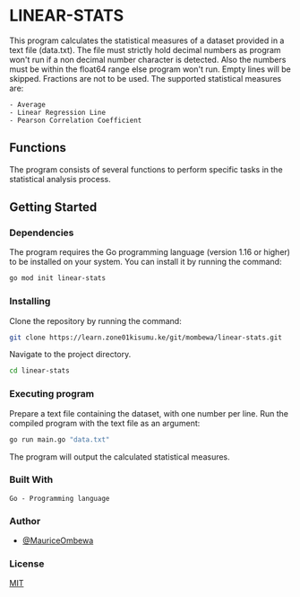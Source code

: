 # LINEAR-STATS

This program calculates the statistical measures of a dataset provided in a text file (data.txt). The file must strictly hold decimal numbers as program won't run if a non decimal number character is detected. Also the numbers must be within the float64 range else program won't run. Empty lines will be skipped. Fractions are not to be used. The supported statistical measures are:

    - Average
    - Linear Regression Line
    - Pearson Correlation Coefficient

## Functions

The program consists of several functions to perform specific tasks in the statistical analysis process.

## Getting Started
### Dependencies

The program requires the Go programming language (version 1.16 or higher) to be installed on your system. You can install it by running the command:
```bash
go mod init linear-stats
```
### Installing

Clone the repository by running the command:
```bash
git clone https://learn.zone01kisumu.ke/git/mombewa/linear-stats.git
```
Navigate to the project directory.
```bash
cd linear-stats
```

### Executing program

Prepare a text file containing the dataset, with one number per line.
Run the compiled program with the text file as an argument:

```bash
go run main.go "data.txt" 
```

The program will output the calculated statistical measures.

### Built With

    Go - Programming language

### Author

- [@MauriceOmbewa](https://github.com/MauriceOmbewa)

### License

[MIT](LICENSE)

